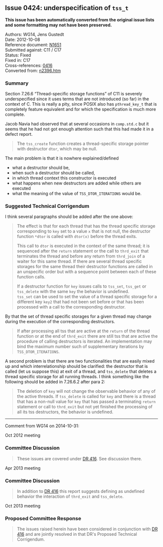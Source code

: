 ## Issue 0424: underspecification of `tss_t`

**This issue has been automatically converted from the original issue lists and some formatting may not have been preserved.**

Authors: WG14, Jens Gustedt  
Date: 2012-10-08  
Reference document: [N1651](https://www.open-std.org/jtc1/sc22/wg14/www/docs/n1651.htm)  
Submitted against: C11 / C17  
Status: Fixed  
Fixed in: C17  
Cross-references: [0416](issue0416.md)  
Converted from: [n2396.htm](https://www.open-std.org/jtc1/sc22/wg14/www/docs/n2396.htm)

### Summary

Section 7.26.6 “Thread-specific storage functions” of C11 is severely
underspecified since it uses terms that are not introduced (so far) in the
context of C. This is really a pity, since POSIX also has `pthread_key_t` that
is completely feature equivalent and for which the specification is much more
complete.

Jacob Navia had observed that at several occasions in `comp.std.c` but it seems
that he had not got enough attention such that this had made it in a defect
report.

> The `tss_create` function creates a thread-specific storage pointer with
> destructor `dtor`, which may be null.

The main problem is that it is nowhere explained/defined

* what a destructor should be,
* when such a destructor should be called,
* in which thread context this constructor is executed
* what happens when new destructors are added while others are executed
* what the meaning of the value of `TSS_DTOR_ITERATIONS` would be.

### Suggested Technical Corrigendum

I think several paragraphs should be added after the one above:

> The effect is that for each thread that has the thread specific storage
> corresponding to `key` set to a value `x` that is not null, the destructor
> function `*dtor` is called with `dtor(x)` before the thread exits.
>
> This call to `dtor` is executed in the context of the same thread; it is
> sequenced after the `return` statement or the call to `thrd_exit` that
> terminates the thread and before any return from `thrd_join` of a waiter for
> this same thread. If there are several thread specific storages for the same
> thread their destructor functions are called in an unspecific order but with a
> sequence point between each of these function calls.
>
> If a destructor function for `key` issues calls to `tss_set`, `tss_get` or
> `tss_delete` with the same `key` the behavior is undefined.  
> `tss_set` can be used to set the value of a thread specific storage for a
> different key `key2` that had not been set before or that has been processed
> with a call to the corresponding destructor.

By that the set of thread specific storages for a given thread may change during
the execution of the corresponding destructors.

> If after processing all tss that are active at the `return` of the thread
> function or at the end of `thrd_exit` there are still tss that are active the
> procedure of calling destructors is iterated. An implementation may bind the
> maximum number such of supplementary iterations by `TSS_DTOR_ITERATIONS`.

A second problem is that there are two functionalities that are easily mixed up
and which interrelationship should be clarified: the destructor that is called
(let us suppose this) at exit of a thread, and `tss_delete` that deletes a
thread specific storage for all running threads. I think something like the
following should be added in 7.26.6.2 after para 2:

> The deletion of `key` will not change the observable behavior of any of the
> active threads. If `tss_delete` is called for `key` and there is a thread that
> has a non-null value for `key` that has passed a terminating `return` statement
> or call to `thrd_exit` but not yet finished the processing of all its tss
> destructors, the behavior is undefined.

---

Comment from WG14 on 2014-10-31:

Oct 2012 meeting

### Committee Discussion

> These issues are covered under [DR 416](issue0416.md). See discussion there.

Apr 2013 meeting

### Committee Discussion

> In addition to [DR 416](issue0416.md) this report suggests defining as undefined
> behavior the interaction of `thrd_exit` and `tss_delete`.

Oct 2013 meeting

### Proposed Committee Response

> The issues raised herein have been considered in conjunction with [DR
> 416](issue0416.md) and are jointly resolved in that DR's Proposed Technical
> Corrigendum.
